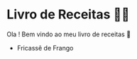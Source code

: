 # Livro de Receitas :man_cook:

Ola ! Bem vindo ao meu livro de receitas :cookie:

- Fricassê de Frango
